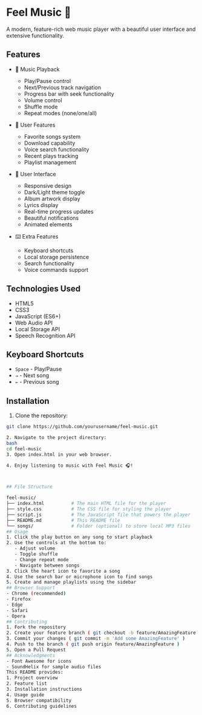 # Feel Music 🎵

A modern, feature-rich web music player with a beautiful user interface and extensive functionality.

## Features

- 🎵 Music Playback
  - Play/Pause control
  - Next/Previous track navigation
  - Progress bar with seek functionality
  - Volume control
  - Shuffle mode
  - Repeat modes (none/one/all)

- 💖 User Features
  - Favorite songs system
  - Download capability
  - Voice search functionality
  - Recent plays tracking
  - Playlist management

- 🎨 User Interface
  - Responsive design
  - Dark/Light theme toggle
  - Album artwork display
  - Lyrics display
  - Real-time progress updates
  - Beautiful notifications
  - Animated elements

- ⌨️ Extra Features
  - Keyboard shortcuts
  - Local storage persistence
  - Search functionality
  - Voice commands support

## Technologies Used

- HTML5
- CSS3
- JavaScript (ES6+)
- Web Audio API
- Local Storage API
- Speech Recognition API

## Keyboard Shortcuts

- `Space` - Play/Pause
- `→` - Next song
- `←` - Previous song

## Installation

1. Clone the repository:
```bash
git clone https://github.com/yourusername/feel-music.git

2. Navigate to the project directory:
bash
cd feel-music
3. Open index.html in your web browser.

4. Enjoy listening to music with Feel Music 🎧!



## File Structure

feel-music/
├── index.html          # The main HTML file for the player
├── style.css           # The CSS file for styling the player
├── script.js           # The JavaScript file that powers the player
├── README.md           # This README file
└── songs/              # Folder (optional) to store local MP3 files
## Usage
1. Click the play button on any song to start playback
2. Use the controls at the bottom to:
   - Adjust volume
   - Toggle shuffle
   - Change repeat mode
   - Navigate between songs
3. Click the heart icon to favorite a song
4. Use the search bar or microphone icon to find songs
5. Create and manage playlists using the sidebar
## Browser Support
- Chrome (recommended)
- Firefox
- Edge
- Safari
- Opera
## Contributing
1. Fork the repository
2. Create your feature branch ( git checkout -b feature/AmazingFeature )
3. Commit your changes ( git commit -m 'Add some AmazingFeature' )
4. Push to the branch ( git push origin feature/AmazingFeature )
5. Open a Pull Request
## Acknowledgments
- Font Awesome for icons
- SoundHelix for sample audio files
This README provides:
1. Project overview
2. Feature list
3. Installation instructions
4. Usage guide
5. Browser compatibility
6. Contributing guidelines